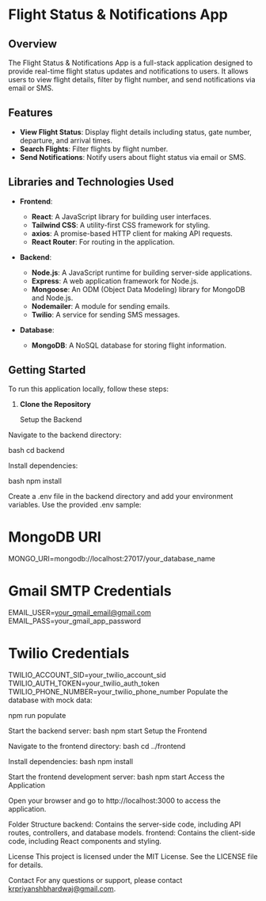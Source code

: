 # Flight Status & Notifications App

## Overview

The Flight Status & Notifications App is a full-stack application designed to provide real-time flight status updates and notifications to users. It allows users to view flight details, filter by flight number, and send notifications via email or SMS.

## Features

- **View Flight Status**: Display flight details including status, gate number, departure, and arrival times.
- **Search Flights**: Filter flights by flight number.
- **Send Notifications**: Notify users about flight status via email or SMS.

## Libraries and Technologies Used

- **Frontend**:
  - **React**: A JavaScript library for building user interfaces.
  - **Tailwind CSS**: A utility-first CSS framework for styling.
  - **axios**: A promise-based HTTP client for making API requests.
  - **React Router**: For routing in the application.

- **Backend**:
  - **Node.js**: A JavaScript runtime for building server-side applications.
  - **Express**: A web application framework for Node.js.
  - **Mongoose**: An ODM (Object Data Modeling) library for MongoDB and Node.js.
  - **Nodemailer**: A module for sending emails.
  - **Twilio**: A service for sending SMS messages.

- **Database**:
  - **MongoDB**: A NoSQL database for storing flight information.

## Getting Started

To run this application locally, follow these steps:

1. **Clone the Repository**

   Setup the Backend

Navigate to the backend directory:

bash
cd backend


Install dependencies:

bash
npm install


Create a .env file in the backend directory and add your environment variables. Use the provided .env sample:

# MongoDB URI
MONGO_URI=mongodb://localhost:27017/your_database_name

# Gmail SMTP Credentials
EMAIL_USER=your_gmail_email@gmail.com
EMAIL_PASS=your_gmail_app_password

# Twilio Credentials
TWILIO_ACCOUNT_SID=your_twilio_account_sid
TWILIO_AUTH_TOKEN=your_twilio_auth_token
TWILIO_PHONE_NUMBER=your_twilio_phone_number
Populate the database with mock data:


npm run populate



Start the backend server:
bash
npm start
Setup the Frontend



Navigate to the frontend directory:
bash
cd ../frontend


Install dependencies:
bash
npm install


Start the frontend development server:
bash
npm start
Access the Application


Open your browser and go to http://localhost:3000 to access the application.


Folder Structure
backend: Contains the server-side code, including API routes, controllers, and database models.
frontend: Contains the client-side code, including React components and styling.

License
This project is licensed under the MIT License. See the LICENSE file for details.

Contact
For any questions or support, please contact krpriyanshbhardwaj@gmail.com.
